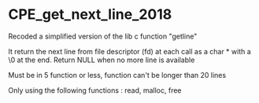 # CPE_get_next_line_2018

Recoded a simplified version of the lib c function "getline"

It return the next line from file descriptor (fd) at each call as a char * with a \0 at the end.
Return NULL when no more line is available

Must be in 5 function or less, function can't be longer than 20 lines

Only using the following functions : read, malloc, free
